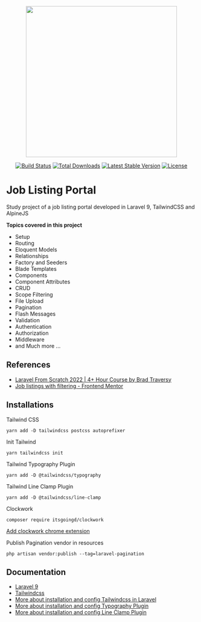 <p align="center"><a href="https://laravel.com" target="_blank"><img src="https://raw.githubusercontent.com/laravel/art/master/logo-lockup/5%20SVG/2%20CMYK/1%20Full%20Color/laravel-logolockup-cmyk-red.svg" width="400"></a></p>

<p align="center">
<a href="https://travis-ci.org/laravel/framework"><img src="https://travis-ci.org/laravel/framework.svg" alt="Build Status"></a>
<a href="https://packagist.org/packages/laravel/framework"><img src="https://img.shields.io/packagist/dt/laravel/framework" alt="Total Downloads"></a>
<a href="https://packagist.org/packages/laravel/framework"><img src="https://img.shields.io/packagist/v/laravel/framework" alt="Latest Stable Version"></a>
<a href="https://packagist.org/packages/laravel/framework"><img src="https://img.shields.io/packagist/l/laravel/framework" alt="License"></a>
</p>

# Job Listing Portal
Study project of a job listing portal developed in Laravel 9, TailwindCSS and AlpineJS

__Topics covered in this project__
- Setup
- Routing
- Eloquent Models
- Relationships
- Factory and Seeders
- Blade Templates
- Components
- Component Attributes
- CRUD
- Scope Filtering
- File Upload
- Pagination
- Flash Messages
- Validation
- Authentication
- Authorization
- Middleware
- and Much more ...

## References

- [Laravel From Scratch 2022 | 4+ Hour Course by Brad Traversy](https://www.youtube.com/watch?v=MYyJ4PuL4pY&t=1477s)
- [Job listings with filtering - Frontend Mentor](https://www.frontendmentor.io/challenges/job-listings-with-filtering-ivstIPCt)

## Installations

Tailwind CSS
```
yarn add -D tailwindcss postcss autoprefixer
```
Init Tailwind
```
yarn tailwindcss init
```

Tailwind Typography Plugin
```
yarn add -D @tailwindcss/typography
```

Tailwind Line Clamp Plugin
```
yarn add -D @tailwindcss/line-clamp
```

Clockwork
```
composer require itsgoingd/clockwork
```

[Add clockwork chrome extension](https://chrome.google.com/webstore/detail/clockwork/dmggabnehkmmfmdffgajcflpdjlnoemp)

Publish Pagination vendor in resources
```
php artisan vendor:publish --tag=laravel-pagination
```


## Documentation

- [Laravel 9](https://laravel.com/docs/9.x)
- [Tailwindcss](https://tailwindcss.com/docs)
- [More about installation and config Tailwindcss in Laravel](https://tailwindcss.com/docs/guides/laravel)
- [More about installation and config Typography Plugin](https://tailwindcss.com/docs/typography-plugin)
- [More about installation and config Line Clamp Plugin](https://github.com/tailwindlabs/tailwindcss-line-clamp)
